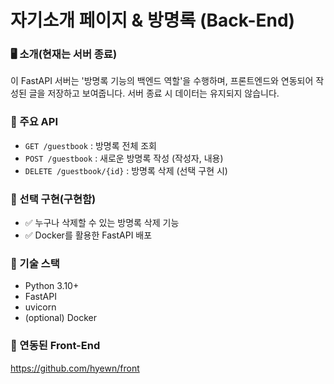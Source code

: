 # 자기소개 페이지 & 방명록 (Back-End)

### 🖥️ 소개(현재는 서버 종료)
이 FastAPI 서버는 '방명록 기능의 백엔드 역할'을 수행하며, 프론트엔드와 연동되어 작성된 글을 저장하고 보여줍니다. 서버 종료 시 데이터는 유지되지 않습니다.

### 📌 주요 API
- `GET /guestbook` : 방명록 전체 조회
- `POST /guestbook` : 새로운 방명록 작성 (작성자, 내용)
- `DELETE /guestbook/{id}` : 방명록 삭제 (선택 구현 시)

### 🐳 선택 구현(구현함)
- ✅ 누구나 삭제할 수 있는 방명록 삭제 기능
- ✅ Docker를 활용한 FastAPI 배포

### 🔧 기술 스택
- Python 3.10+
- FastAPI
- uvicorn
- (optional) Docker

### 🔗 연동된 Front-End
https://github.com/hyewn/front

